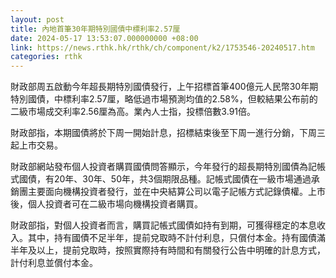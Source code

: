 ```yaml
---
layout: post
title: 內地首筆30年期特別國債中標利率2.57厘
date: 2024-05-17 13:53:07.000000000 +08:00
link: https://news.rthk.hk/rthk/ch/component/k2/1753546-20240517.htm
categories: rthk
---
```


財政部周五啟動今年超長期特別國債發行，上午招標首筆400億元人民幣30年期特別國債，中標利率2.57厘，略低過市場預測均值的2.58%，但較結果公布前的二級市場成交利率2.56厘為高。業內人士指，投標倍數3.91倍。

財政部指，本期國債將於下周一開始計息，招標結束後至下周一進行分銷，下周三起上市交易。

財政部網站發布個人投資者購買國債問答顯示，今年發行的超長期特別國債為記帳式國債，有20年、30年、50年，共3個期限品種。記帳式國債在一級市場通過承銷團主要面向機構投資者發行，並在中央結算公司以電子記帳方式記錄債權。上市後，個人投資者可在二級市場向機構投資者購買。

財政部指，對個人投資者而言，購買記帳式國債如持有到期，可獲得穩定的本息收入。其中，持有國債不足半年，提前兌取時不計付利息，只償付本金。持有國債滿半年及以上，提前兌取時，按照實際持有時間和有關發行公告中明確的計息方式，計付利息並償付本金。

